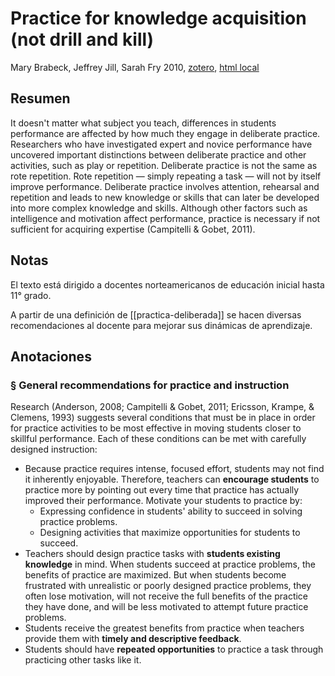 # Practice for knowledge acquisition (not drill and kill)

Mary Brabeck, Jeffrey Jill, Sarah Fry 2010, [zotero](zotero://select/items/@brabeck&al2010), [html local](file://Users/sabhz/Zotero/storage/ZG6CF99Z/practice-acquisition.html)

## Resumen
It doesn't matter what subject you teach, differences in students performance are affected by how much they engage in deliberate practice. Researchers who have investigated expert and novice performance have uncovered important distinctions between deliberate practice and other activities, such as play or repetition. Deliberate practice is not the same as rote repetition. Rote repetition — simply repeating a task — will not by itself improve performance. Deliberate practice involves attention, rehearsal and repetition and leads to new knowledge or skills that can later be developed into more complex knowledge and skills. Although other factors such as intelligence and motivation affect performance, practice is necessary if not sufficient for acquiring expertise (Campitelli & Gobet, 2011).

## Notas

El texto está dirigido a docentes norteamericanos de educación inicial hasta 11° grado.

A partir de una definición de [[practica-deliberada]] se hacen diversas recomendaciones al docente para mejorar sus dinámicas de aprendizaje.

## Anotaciones
### §  General recommendations for practice and instruction

Research (Anderson, 2008; Campitelli & Gobet, 2011; Ericsson, Krampe, & Clemens, 1993) suggests several conditions that must be in place in order for practice activities to be most effective in moving students closer to skillful performance. Each of these conditions can be met with carefully designed instruction:

- Because practice requires intense, focused effort, students may not find it inherently enjoyable. Therefore, teachers can **encourage students** to practice more by pointing out every time that practice has actually improved their performance. Motivate your students to practice by:
    - Expressing confidence in students' ability to succeed in solving practice problems.
    - Designing activities that maximize opportunities for students to succeed.
- Teachers should design practice tasks with **students existing knowledge** in mind. When students succeed at practice problems, the benefits of practice are maximized. But when students become frustrated with unrealistic or poorly designed practice problems, they often lose motivation, will not receive the full benefits of the practice they have done, and will be less motivated to attempt future practice problems.
- Students receive the greatest benefits from practice when teachers provide them with **timely and descriptive feedback**.
- Students should have **repeated opportunities** to practice a task through practicing other tasks like it.
